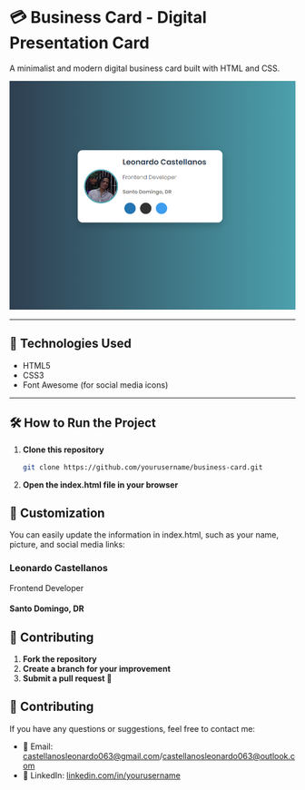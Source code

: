 # 💳 Business Card - Digital Presentation Card

A minimalist and modern digital business card built with HTML and CSS.

![Preview](images/capture.png)

---

## 🚀 Technologies Used
- HTML5
- CSS3
- Font Awesome (for social media icons)

---

## 🛠️ How to Run the Project
1. **Clone this repository**  
   ```bash
   git clone https://github.com/yourusername/business-card.git
2. **Open the index.html file in your browser**

## 🎨 Customization   

You can easily update the information in index.html, such as your name, picture, and social media links:
<h3>Leonardo Castellanos</h3>
<p class="role">Frontend Developer</p>
<h4>Santo Domingo, DR</h4>

## 🤝 Contributing
1. **Fork the repository**  
2. **Create a branch for your improvement**
3. **Submit a pull request 🚀**

## 🤝 Contributing
If you have any questions or suggestions, feel free to contact me:
- 📧 Email: castellanosleonardo063@gmail.com/castellanosleonardo063@outlook.com
- 💼 LinkedIn: [linkedin.com/in/yourusername](https://www.linkedin.com/in/leonardo-castellanos-rivera/)

